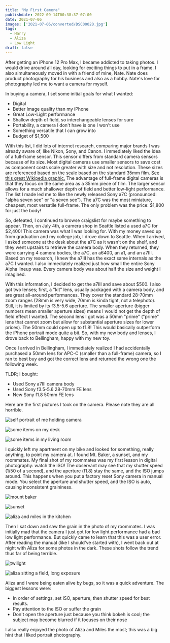 ```yaml
---
title: "My First Camera"
publishdate: 2022-09-14T00:38:37-07:00
date: 2021-07-06
images: ['2021-07-06/converted/DSC00020.jpg']
tags:
  - Harry
  - Aliza
  - Low Light
draft: false
---
```


After getting an iPhone 12 Pro Max, I became addicted to taking photos.  I would drive around all day, looking for exciting things to put in a frame.  I also simultaneously moved in with a friend of mine, Nate.  Nate does product photography for his business and also as a hobby.  Nate's love for photography led me to want a camera for myself.

In buying a camera, I set some initial goals for what I wanted:

 - Digital
 - Better Image quality than my iPhone
 - Great Low-Light performance
 - Shallow depth of field, so interchangeable lenses for sure
 - Portability, a camera I don't have is one I won't use
 - Something versatile that I can grow into
 - Budget of $1,500

With this list, I did lots of internet research, comparing major brands I was already aware of, like Nikon, Sony, and Canon.  I immediately liked the idea of a full-frame sensor.  This sensor differs from standard camera sensors because of its size.  Most digital cameras use smaller sensors to save cost as component costs scale greater with size and not resolution.  These sizes are referenced based on the scale based on the standard 35mm film.  [See this great Wikipedia graphic.](https://en.wikipedia.org/wiki/Micro_Four_Thirds_system#/media/File:Sensor_sizes_overlaid_inside_-_updated.svg)  The advantage of full-frame digital cameras is that they focus on the same area as a 35mm piece of film.  The larger sensor allows for a much shallower depth of field and better low-light performance.  The list I made led me to like the newly released Sony a7C (pronounced: "alpha seven see" or "a seven see").  The a7C was the most miniature, cheapest, most versatile full-frame.  The only problem was the price: $1,800 for just the body!

So, defeated, I continued to browse craigslist for maybe something to appear.  Then, on July 4th, a camera shop in Seattle listed a used a7C for $2,400!  This camera was what I was looking for.  With my money saved up from graduation and my college job, I drove down to Seattle.  When I arrived, I asked someone at the desk about the a7C as it wasn't on the shelf, and they went upstairs to retrieve the camera body.  When they returned, they were carrying 4 camera bodies, the a7C, an a6400, an a1, and an a7III.  Based on my research, I knew the a7III has the exact same internals as the a7C I wanted.  I also immediately realized just how small the entire Sony Alpha lineup was.  Every camera body was about half the size and weight I imagined.

With this information, I decided to get the a7III and save about $500.  I also got two lenses; first, a "kit" lens, usually packaged with a camera body, and are great all-around performances.  They cover the standard 28-70mm zoom ranges (28mm is very wide, 70mm is kinda tight, not a telephoto).  Still, it is limited by its f3.5-5.6 aperture.  The smaller aperture (bigger numbers mean smaller aperture sizes) means I would not get the depth of field effect I wanted.  The second lens I got was a 50mm "prime" ("prime" lens that cannot zoom but allow for substantial aperture sizes for lower prices).  The 50mm could open up to f1.8!  This would basically outperform the iPhone portrait mode quite a bit.  So, with my new body and lenses, I drove back to Bellingham, happy with my new toy.

Once I arrived in Bellingham, I immediately realized I had accidentally purchased a 50mm lens for APC-C (smaller than a full-frame) camera, so I ran to best buy and got the correct lens and returned the wrong one the following week.

TLDR; I bought:

 - Used Sony a7III camera body
 - Used Sony f3.5-5.6 28-70mm FE lens
 - New Sony f1.8 50mm FE lens

Here are the first pictures I took on the camera.  Please note they are all horrible.

![self portrait of me holding camera](2021-07-06/converted/DSC00020.jpg)

![some items on my desk](2021-07-06/converted/DSC00021.jpg)

![some items in my living room](2021-07-06/converted/DSC00024.jpg)

I quickly left my apartment on my bike and looked for something, really anything, to point my camera at.  I found Mt. Baker, a sunset, and my roommates.  My final shot of my roommates was my first lesson in digital photography: watch the ISO!  The observant may see that my shutter speed (1/50 of a second), and the aperture (f1.8) stay the same, and the ISO jumps around.  This happens when you put a factory reset Sony camera in manual mode.  You select the aperture and shutter speed, and the ISO is auto, causing inconsistent graininess.

![mount baker](2021-07-06/converted/DSC00025.jpg)

![sunset](2021-07-06/converted/DSC00029.jpg)

![aliza and miles in the kitchen](2021-07-06/converted/DSC00030.jpg)

Then I sat down and saw the grain in the photo of my roommates.  I was initially mad that the camera I just got for low light performance had a bad low light performance.  But quickly came to learn that this was a user error.  After reading the manual (like I should've started with), I went back out at night with Aliza for some photos in the dark.  These shots follow the trend thus far of being terrible.

![twilight](2021-07-06/converted/DSC00031.jpg)

![aliza sitting a field, long exposure](2021-07-06/converted/DSC00035.jpg)

Aliza and I were being eaten alive by bugs, so it was a quick adventure.  The biggest lessons were:

 - In order of settings, set ISO, aperture, then shutter speed for best results.
 - Pay attention to the ISO or suffer the grain
 - Don't open the aperture just because you think bokeh is cool; the subject may become blurred if it focuses on their nose

I also really enjoyed the photo of Aliza and Miles the most; this was a big hint that I liked portrait photography.